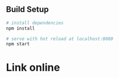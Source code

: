 ## Build Setup

``` bash
# install dependencies
npm install

# serve with hot reload at localhost:8080
npm start
```

# Link online
``` bash
